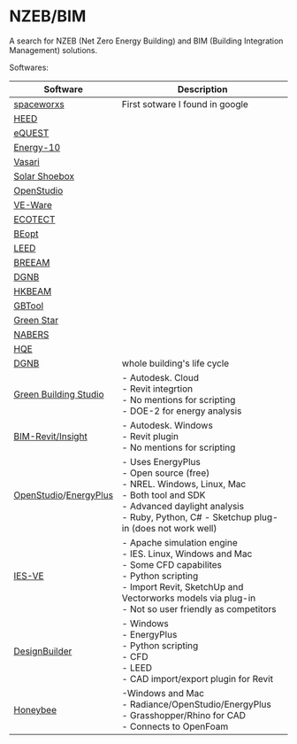 # NZEB/BIM

A search for NZEB (Net Zero Energy Building) and BIM (Building Integration Management) solutions.

Softwares:

| Software  |  Description |
|-----------|--------------|
| [spaceworxs](https://spaceworx.com/net-zero-energy-building/) | First sotware I found in google |
| [HEED]() | |
| [eQUEST]() | |
| [Energy-10]() | |
| [Vasari]() | | 
| [Solar Shoebox]() | |
| [OpenStudio]() | | 
| [VE-Ware]() | | 
| [ECOTECT]() | | 
| [BEopt]() | |
| [LEED]() | |
| [BREEAM]() | | 
| [DGNB]() | | 
| [HKBEAM]() | | 
| [GBTool]() | | 
| [Green Star]() | | 
| [NABERS]() | | 
| [HQE]() | | 
| [DGNB]() | whole building's life cycle | 
| [Green Building Studio](https://gbs.autodesk.com/gbs) | - Autodesk. Cloud <br> - Revit integrtion <br> - No mentions for scripting <br> - DOE-2 for energy analysis|
| [BIM-Revit/Insight](https://www.autodesk.com/products/insight/overview) | - Autodesk. Windows <br> - Revit plugin <br> - No mentions for scripting <br>|
| [OpenStudio](https://openstudio.net/)/[EnergyPlus](https://energyplus.net/) | - Uses EnergyPlus <br> - Open source (free) <br> - NREL. Windows, Linux, Mac <br> - Both tool and SDK <br> - Advanced daylight analysis <br> - Ruby, Python, C# - Sketchup plug-in (does not work well) |
| [IES-VE](https://www.iesve.com/) | - Apache simulation engine <br> - IES. Linux, Windows and Mac <br> - Some CFD capabilites <br> - Python scripting <br> - Import Revit, SketchUp and Vectorworks models via plug-in <br> - Not so user friendly as competitors|
| [DesignBuilder](https://designbuilder.co.uk) | - Windows <br> - EnergyPlus <br> - Python scripting <br> - CFD <br> - LEED <br> - CAD import/export plugin for Revit <br> | 
| [Honeybee](https://www.ladybug.tools/honeybee.html) | -Windows and Mac <br> - Radiance/OpenStudio/EnergyPlus <br> -  Grasshopper/Rhino for CAD <br> - Connects to OpenFoam <br> | 


